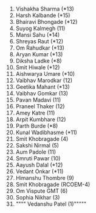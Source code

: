 1. Vishakha Sharma  (*13)
2. Harsh Kalbande  (*15)
3. Bhairavi Bhongade (*12)
4. Suyog Kalmegh (11)
5. Mansi Sahu (*14)
6. Shreyas Raut (*12)
7. Om Rahudkar (*13)
8. Aryan Kumar (*13)
9. Diksha Ladke  (*8)
10. Smit Hiwale (*12)
11. Aishwarya Umare  (*10)
12. Vaibhav Marodkar (12)
13. Geetika Mahant (*13)
14. Vaibhav Gomkar (13)
15. Pavan Madavi (11)
16. Praneel Thaker (12)
17. Amey Katre (11)
18. Arpit Kumbhare (12)
19. Parth Burde  (*8)
20. Kunal Wadibhasme  (*11)
21. Smit Khobragade (4)
22. Sakshi Nirmal  (5)
23. Aum Padole (11)
24. Smruti Pawar (10)
25. Aayush Dalal (*12)
26. Vedant Onkar (*11)
27. Himanshu Thombre (9)
28. Smit Khobragade (RCOEM-4)
29. Om Vispute GMT (6)
30. Sophia Nikhar (3)
31. """" Vedanshu Patel (1)"""""


